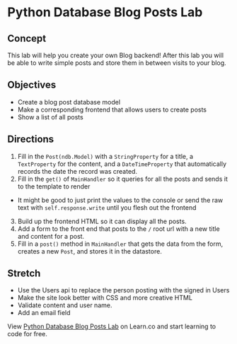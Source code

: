 # Python Database Blog Posts Lab

## Concept

This lab will help you create your own Blog backend! After this lab you will be able to write simple posts and store them in between visits to your blog.

## Objectives

+ Create a blog post database model
+ Make a corresponding frontend that allows users to create posts
+ Show a list of all posts

## Directions

1. Fill in the `Post(ndb.Model)` with a `StringProperty` for a title, a `TextProperty` for the content, and a `DateTimeProperty` that automatically records the date the record was created.
2. Fill in the `get()` of `MainHandler` so it queries for all the posts and sends it to the template to render
  + It might be good to just print the values to the console or send the raw text with `self.response.write` until you flesh out the frontend
3. Build up the frontend HTML so it can display all the posts.
4. Add a form to the front end that posts to the `/` root url with a new title and content for a post.
5. Fill in a `post()` method in `MainHandler` that gets the data from the form, creates a new `Post`, and stores it in the datastore.

## Stretch

+ Use the Users api to replace the person posting with the signed in Users
+ Make the site look better with CSS and more creative HTML
+ Validate content and user name.
+ Add an email field

<p data-visibility='hidden'>View <a href='https://learn.co/lessons/cssi-8.2-database-posts-lab' title='Python Database Blog Posts Lab'>Python Database Blog Posts Lab</a> on Learn.co and start learning to code for free.</p>
